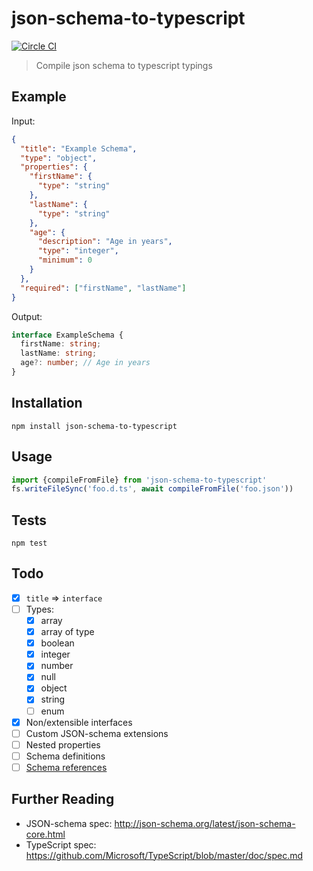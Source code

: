 # json-schema-to-typescript

[![Circle CI](https://circleci.com/gh/bcherny/json-schema-to-typescript/tree/master.svg?style=svg&circle-token=00757ca8245cb4510f896548b432c1d07ea52b5f)](https://circleci.com/gh/bcherny/json-schema-to-typescript/tree/master)

> Compile json schema to typescript typings

## Example

Input:
```json
{
  "title": "Example Schema",
  "type": "object",
  "properties": {
    "firstName": {
      "type": "string"
    },
    "lastName": {
      "type": "string"
    },
    "age": {
      "description": "Age in years",
      "type": "integer",
      "minimum": 0
    }
  },
  "required": ["firstName", "lastName"]
}
```

Output:
```ts
interface ExampleSchema {
  firstName: string;
  lastName: string;
  age?: number; // Age in years
}
```

## Installation

`npm install json-schema-to-typescript`

## Usage

```js
import {compileFromFile} from 'json-schema-to-typescript'
fs.writeFileSync('foo.d.ts', await compileFromFile('foo.json'))
```

## Tests

`npm test`

## Todo

- [x] `title` => `interface`
- [ ] Types:
  - [x] array
  - [x] array of type
  - [x] boolean
  - [x] integer
  - [x] number
  - [x] null
  - [x] object
  - [x] string
  - [ ] enum
- [x] Non/extensible interfaces
- [ ] Custom JSON-schema extensions
- [ ] Nested properties
- [ ] Schema definitions
- [ ] [Schema references](http://json-schema.org/latest/json-schema-core.html#rfc.section.7.2.2)

## Further Reading

- JSON-schema spec: http://json-schema.org/latest/json-schema-core.html
- TypeScript spec: https://github.com/Microsoft/TypeScript/blob/master/doc/spec.md